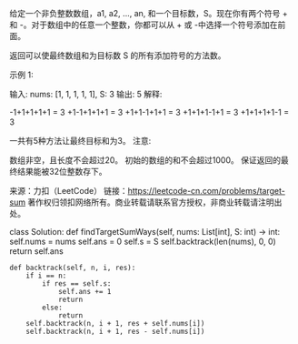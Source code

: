 给定一个非负整数数组，a1, a2, ..., an, 和一个目标数，S。现在你有两个符号 + 和 -。对于数组中的任意一个整数，你都可以从 + 或 -中选择一个符号添加在前面。

返回可以使最终数组和为目标数 S 的所有添加符号的方法数。

示例 1:

输入: nums: [1, 1, 1, 1, 1], S: 3
输出: 5
解释: 

-1+1+1+1+1 = 3
+1-1+1+1+1 = 3
+1+1-1+1+1 = 3
+1+1+1-1+1 = 3
+1+1+1+1-1 = 3

一共有5种方法让最终目标和为3。
注意:

数组非空，且长度不会超过20。
初始的数组的和不会超过1000。
保证返回的最终结果能被32位整数存下。

来源：力扣（LeetCode）
链接：https://leetcode-cn.com/problems/target-sum
著作权归领扣网络所有。商业转载请联系官方授权，非商业转载请注明出处。


class Solution:
    def findTargetSumWays(self, nums: List[int], S: int) -> int:
        self.nums = nums
        self.ans = 0
        self.s = S
        self.backtrack(len(nums), 0, 0)
        return self.ans

    def backtrack(self, n, i, res):
        if i == n:
            if res == self.s:
                self.ans += 1
                return
            else:
                return
        self.backtrack(n, i + 1, res + self.nums[i])
        self.backtrack(n, i + 1, res - self.nums[i])